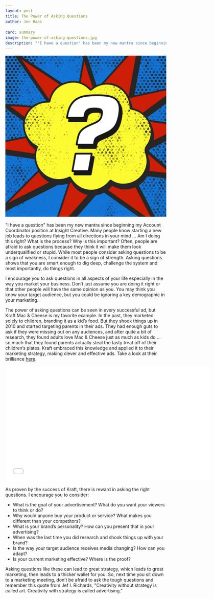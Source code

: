 ```yaml
---
layout: post
title: The Power of Asking Questions
author: Jen Haas

card: summary
image: the-power-of-asking-questions.jpg
description: "'I have a question' has been my new mantra since beginning my Account Coordinator position at Insight Creative."
---
```


![The Power of Asking Questions](/img/the-power-of-asking-questions.jpg)

"I have a question" has been my new mantra since beginning my Account Coordinator position at Insight Creative. Many people know starting a new job leads to questions flying from all directions in your mind ... Am I doing this right? What is the process? Why is this important?  Often, people are afraid to ask questions because they think it will make them look underqualified or stupid. While most people consider asking questions to be a sign of weakness, I consider it to be a sign of strength. Asking questions shows that you are smart enough to dig deep, challenge the system and most importantly, do things right. 

I encourage you to ask questions in all aspects of your life especially in the way you market your business. Don’t just assume you are doing it right or that other people will have the same opinion as you. You may think you know your target audience, but you could be ignoring a key demographic in your marketing. 

The power of asking questions can be seen in every successful ad, but Kraft Mac & Cheese is my favorite example. In the past, they marketed solely to children, branding it as a kid’s food. But they shook things up in 2010 and started targeting parents in their ads. They had enough guts to ask if they were missing out on any audiences, and after quite a bit of research, they found adults love Mac & Cheese just as much as kids do … so much that they found parents actually steal the tasty treat off of their children’s plates. Kraft embraced this knowledge and applied it to their marketing strategy, making clever and effective ads. Take a look at their brilliance [here](http://www.adweek.com/news/advertising-branding/spot-thick-thieves-140542).

<iframe width="640" height="360" src="//www.youtube.com/embed/LSnbGhYkrWE?rel=0" frameborder="0" allowfullscreen></iframe>

As proven by the success of Kraft, there is reward in asking the right questions. I encourage you to consider:

* What is the goal of your advertisement? What do you want your viewers to think or do? 
* Why would anyone buy your product or service? What makes you different than your competitors?
* What is your brand’s personality? How can you present that in your advertising? 
* When was the last time you did research and shook things up with your brand?
* Is the way your target audience receives media changing? How can you adapt?
* Is your current marketing effective? Where is the proof?

Asking questions like these can lead to great strategy, which leads to great marketing, then leads to a thicker wallet for you. So, next time you sit down to a marketing meeting, don’t be afraid to ask the tough questions and remember this quote from Jef I. Richards, "Creativity without strategy is called art. Creativity with strategy is called advertising."